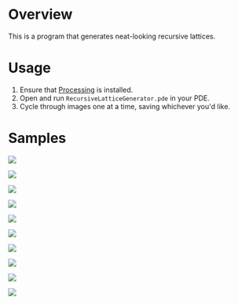 # Overview
This is a program that generates neat-looking recursive lattices.



# Usage
1. Ensure that [Processing](https://processing.org/) is installed.
2. Open and run `RecursiveLatticeGenerator.pde` in your PDE.
3. Cycle through images one at a time, saving whichever you'd like.



# Samples
![](samples/196595.png)

![](samples/677018.png)

![](samples/234232.png)

![](samples/268255.png)

![](samples/475271.png)

![](samples/595993.png)

![](samples/598779.png)

![](samples/628583.png)

![](samples/903029.png)

![](samples/918472.png)